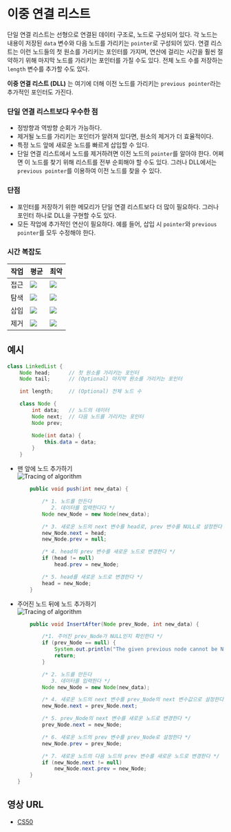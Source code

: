 # 이중 연결 리스트

단일 연결 리스트는 선형으로 연결된 데이터 구조로, 노드로 구성되어 있다. 각 노드는 내용이 저장된 `data` 변수와 다음 노드를 가리키는 `pointer`로 구성되어 있다. 연결 리스트는 이런 노드들의 첫 원소를 가리키는 포인터를 가지며, 연산에 걸리는 시간을 훨씬 절약하기 위해 마지막 노드를 가리키는 포인터를 가질 수도 있다. 전체 노드 수를 저장하는 `length` 변수를 추가할 수도 있다.

**이중 연결 리스트 (DLL)** 는 여기에 더해 이전 노드를 가리키는 `previous pointer`라는 추가적인 포인터도 가진다.

### 단일 연결 리스트보다 우수한 점

- 정방향과 역방향 순회가 가능하다.
- 제거될 노드를 가리키는 포인터가 알려져 있다면, 원소의 제거가 더 효율적이다.
- 특정 노드 앞에 새로운 노드를 빠르게 삽입할 수 있다.
- 단일 연결 리스트에서 노드를 제거하려면 이전 노드의 `pointer`를 알아야 한다. 어쩌면 이 노드를 찾기 위해 리스트를 전부 순회해야 할 수도 있다. 그러나 DLL에서는 `previous pointer`를 이용하여 이전 노드를 찾을 수 있다.

### 단점

- 포인터를 저장하기 위한 메모리가 단일 연결 리스트보다 더 많이 필요하다. 그러나 포인터 하나로 DLL을 구현할 수도 있다.
- 모든 작업에 추가적인 연산이 필요하다. 예를 들어, 삽입 시 `pointer`와 `previous pointer`를 모두 수정해야 한다.

### 시간 복잡도

| 작업 | 평균                                                                        | 최악                                                                   |
| ---- | --------------------------------------------------------------------------- | ---------------------------------------------------------------------- |
| 접근 | <img src="https://render.githubusercontent.com/render/math?math=\Theta(n)"> | <img src="https://render.githubusercontent.com/render/math?math=O(n)"> |
| 탐색 | <img src="https://render.githubusercontent.com/render/math?math=\Theta(n)"> | <img src="https://render.githubusercontent.com/render/math?math=O(n)"> |
| 삽입 | <img src="https://render.githubusercontent.com/render/math?math=\Theta(1)"> | <img src="https://render.githubusercontent.com/render/math?math=O(1)"> |
| 제거 | <img src="https://render.githubusercontent.com/render/math?math=\Theta(1)"> | <img src="https://render.githubusercontent.com/render/math?math=O(1)"> |

## 예시

```java
class LinkedList {
    Node head;      // 첫 원소를 가리키는 포인터
	Node tail;      // (Optional) 마지막 원소를 가리키는 포인터

	int length;     // (Optional) 전체 노드 수

    class Node {
        int data;   // 노드의 데이터
        Node next;  // 다음 노드를 가리키는 포인터
        Node prev;

        Node(int data) {
            this.data = data;
        }
    }
```

- 맨 앞에 노드 추가하기  
  ![Tracing of algorithm](https://www.geeksforgeeks.org/wp-content/uploads/gq/2014/03/DLL_add_front1.png)

  ```java
      public void push(int new_data) {

          /* 1. 노드를 만든다
             2. 데이터를 입력한다다 */
          Node new_Node = new Node(new_data);

          /* 3. 새로운 노드의 next 변수를 head로, prev 변수를 NULL로 설정한다 */
          new_Node.next = head;
          new_Node.prev = null;

          /* 4. head의 prev 변수를 새로운 노드로 변경한다 */
          if (head != null)
              head.prev = new_Node;

          /* 5. head를 새로운 노드로 변경한다 */
          head = new_Node;
      }
  ```

- 주어진 노드 뒤에 노드 추가하기  
  ![Tracing of algorithm](https://www.geeksforgeeks.org/wp-content/uploads/gq/2014/03/DLL_add_middle1.png)

  ```java
      public void InsertAfter(Node prev_Node, int new_data) {

          /*1. 주어진 prev_Node가 NULL인지 확인한다 */
          if (prev_Node == null) {
              System.out.println("The given previous node cannot be NULL ");
              return;
          }

          /* 2. 노드를 만든다
             3. 데이터를 입력한다 */
          Node new_Node = new Node(new_data);

          /* 4. 새로운 노드의 next 변수를 prev_Node의 next 변수값으로 설정한다 */
          new_Node.next = prev_Node.next;

          /* 5. prev_Node의 next 변수를 새로운 노드로 변경한다 */
          prev_Node.next = new_Node;

          /* 6. 새로운 노드의 prev 변수를 prev_Node로 설정한다 */
          new_Node.prev = prev_Node;

          /* 7. 새로운 노드의 다음 노드의 prev 변수를 새로운 노드로 변경한다 */
          if (new_Node.next != null)
              new_Node.next.prev = new_Node;
      }
  }
  ```

## 영상 URL

- [CS50](https://www.youtube.com/watch?v=FHMPswJDCvU)
